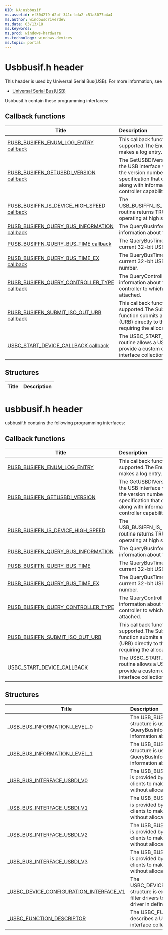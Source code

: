 ```yaml
---
UID: NA:usbbusif
ms.assetid: ef304279-d2bf-341c-bda2-c51a3077b4a4
ms.author: windowsdriverdev
ms.date: 03/13/18
ms.keywords: 
ms.prod: windows-hardware
ms.technology: windows-devices
ms.topic: portal
---
```


# Usbbusif.h header



This header is used by Universal Serial Bus(USB). For more information, see
- [Universal Serial Bus(USB)](../_usbref/index.md)

Usbbusif.h contain these programming interfaces:


## Callback functions

| Title   | Description   |
| ---- |:---- |
| [PUSB_BUSIFFN_ENUM_LOG_ENTRY callback](nc-usbbusif-pusb_busiffn_enum_log_entry.md) | This callback function is not supported.The EnumLogEntry routine makes a log entry. |
| [PUSB_BUSIFFN_GETUSBDI_VERSION callback](nc-usbbusif-pusb_busiffn_getusbdi_version.md) | The GetUSBDIVersion routine returns the USB interface version number and the version number of the USB specification that defines the interface, along with information about host controller capabilities. |
| [PUSB_BUSIFFN_IS_DEVICE_HIGH_SPEED callback](nc-usbbusif-pusb_busiffn_is_device_high_speed.md) | The USB_BUSIFFN_IS_DEVICE_HIGH_SPEED routine returns TRUE if the device is operating at high speed. |
| [PUSB_BUSIFFN_QUERY_BUS_INFORMATION callback](nc-usbbusif-pusb_busiffn_query_bus_information.md) | The QueryBusInformation routine gets information about the bus. |
| [PUSB_BUSIFFN_QUERY_BUS_TIME callback](nc-usbbusif-pusb_busiffn_query_bus_time.md) | The QueryBusTime function gets the current 32-bit USB frame number. |
| [PUSB_BUSIFFN_QUERY_BUS_TIME_EX callback](nc-usbbusif-pusb_busiffn_query_bus_time_ex.md) | The QueryBusTimeEx routine gets the current 32-bit USB micro-frame number. |
| [PUSB_BUSIFFN_QUERY_CONTROLLER_TYPE callback](nc-usbbusif-pusb_busiffn_query_controller_type.md) | The QueryControllerType routine gets information about the USB host controller to which the USB device is attached. |
| [PUSB_BUSIFFN_SUBMIT_ISO_OUT_URB callback](nc-usbbusif-pusb_busiffn_submit_iso_out_urb.md) | This callback function is not supported.The SubmitIsoOutUrb function submits a USB request block (URB) directly to the bus driver without requiring the allocation of an IRP. |
| [USBC_START_DEVICE_CALLBACK callback](nc-usbbusif-usbc_start_device_callback.md) | The USBC_START_DEVICE_CALLBACK routine allows a USB client driver to provide a custom definition of the interface collections on a device. |

## Structures

| Title   | Description   |
| ---- |:----

# usbbusif.h header



usbbusif.h contains the following programming interfaces:






## Callback functions
| Title | Description |
| ---- |:---- |
| [PUSB_BUSIFFN_ENUM_LOG_ENTRY](nc-usbbusif-pusb_busiffn_enum_log_entry.md) | This callback function is not supported.The EnumLogEntry routine makes a log entry. |
| [PUSB_BUSIFFN_GETUSBDI_VERSION](nc-usbbusif-pusb_busiffn_getusbdi_version.md) | The GetUSBDIVersion routine returns the USB interface version number and the version number of the USB specification that defines the interface, along with information about host controller capabilities. |
| [PUSB_BUSIFFN_IS_DEVICE_HIGH_SPEED](nc-usbbusif-pusb_busiffn_is_device_high_speed.md) | The USB_BUSIFFN_IS_DEVICE_HIGH_SPEED routine returns TRUE if the device is operating at high speed. |
| [PUSB_BUSIFFN_QUERY_BUS_INFORMATION](nc-usbbusif-pusb_busiffn_query_bus_information.md) | The QueryBusInformation routine gets information about the bus. |
| [PUSB_BUSIFFN_QUERY_BUS_TIME](nc-usbbusif-pusb_busiffn_query_bus_time.md) | The QueryBusTime function gets the current 32-bit USB frame number. |
| [PUSB_BUSIFFN_QUERY_BUS_TIME_EX](nc-usbbusif-pusb_busiffn_query_bus_time_ex.md) | The QueryBusTimeEx routine gets the current 32-bit USB micro-frame number. |
| [PUSB_BUSIFFN_QUERY_CONTROLLER_TYPE](nc-usbbusif-pusb_busiffn_query_controller_type.md) | The QueryControllerType routine gets information about the USB host controller to which the USB device is attached. |
| [PUSB_BUSIFFN_SUBMIT_ISO_OUT_URB](nc-usbbusif-pusb_busiffn_submit_iso_out_urb.md) | This callback function is not supported.The SubmitIsoOutUrb function submits a USB request block (URB) directly to the bus driver without requiring the allocation of an IRP. |
| [USBC_START_DEVICE_CALLBACK](nc-usbbusif-usbc_start_device_callback.md) | The USBC_START_DEVICE_CALLBACK routine allows a USB client driver to provide a custom definition of the interface collections on a device. |


## Structures
| Title | Description |
| ---- |:---- |
| [_USB_BUS_INFORMATION_LEVEL_0](ns-usbbusif-_usb_bus_information_level_0.md) | The USB_BUS_INFORMATION_LEVEL_0 structure is used in conjunction with the QueryBusInformation interface routine to report information about the bus. |
| [_USB_BUS_INFORMATION_LEVEL_1](ns-usbbusif-_usb_bus_information_level_1.md) | The USB_BUS_INFORMATION_LEVEL_1 structure is used in conjunction with the QueryBusInformation interface routine to report information about the bus. |
| [_USB_BUS_INTERFACE_USBDI_V0](ns-usbbusif-_usb_bus_interface_usbdi_v0.md) | The USB_BUS_INTERFACE_USBDI_V0 structure is provided by the USB hub driver to allow USB clients to make direct calls to the hub driver without allocating IRPs. |
| [_USB_BUS_INTERFACE_USBDI_V1](ns-usbbusif-_usb_bus_interface_usbdi_v1.md) | The USB_BUS_INTERFACE_USBDI_V1 structure is provided by the USB hub driver to allow USB clients to make direct calls to the hub driver without allocating IRPs. |
| [_USB_BUS_INTERFACE_USBDI_V2](ns-usbbusif-_usb_bus_interface_usbdi_v2.md) | The USB_BUS_INTERFACE_USBDI_V2 structure is provided by the USB hub driver to allow USB clients to make direct calls to the hub driver without allocating IRPs. |
| [_USB_BUS_INTERFACE_USBDI_V3](ns-usbbusif-_usb_bus_interface_usbdi_v3.md) | The USB_BUS_INTERFACE_USBDI_V3 structure is provided by the USB hub driver to allow USB clients to make direct calls to the hub driver without allocating IRPs. |
| [_USBC_DEVICE_CONFIGURATION_INTERFACE_V1](ns-usbbusif-_usbc_device_configuration_interface_v1.md) | The USBC_DEVICE_CONFIGURATION_INTERFACE_V1 structure is exposed by the vendor-supplied filter drivers to assist the USB generic parent driver in defining interface collections. |
| [_USBC_FUNCTION_DESCRIPTOR](ns-usbbusif-_usbc_function_descriptor.md) | The USBC_FUNCTION_DESCRIPTOR structure describes a USB function and its associated interface collection. |